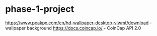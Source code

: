 # phase-1-project

https://www.peakpx.com/en/hd-wallpaper-desktop-vlwmt/download - wallpaper background
https://docs.coincap.io/ - CoinCap API 2.0